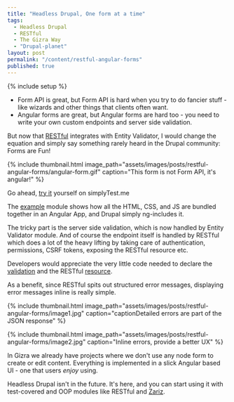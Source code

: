 ```yaml
---
title: "Headless Drupal, One form at a time"
tags: 
  - Headless Drupal
  - RESTful
  - The Gizra Way
  - "Drupal-planet"
layout: post
permalink: "/content/restful-angular-forms"
published: true
---
```


{% include setup %}

* Form API is great, but Form API is hard when you try to do fancier stuff - like wizards and other things that clients often want.
* Angular forms are great, but Angular forms are hard too - you need to write your own custom endpoints and server side validation.

But now that [RESTful](https://github.com/Gizra/restful) integrates with Entity Validator, I would change the equation and simply say something rarely heard in the Drupal community: Forms are Fun!

{% include thumbnail.html image_path="assets/images/posts/restful-angular-forms/angular-form.gif" caption="This form is not Form API, it's angular!" %}

Go ahead, [try it](https://github.com/Gizra/restful/blob/7.x-1.x/modules/restful_angular_example/README.md#test-on-simplytestme-recommended) yourself on simplyTest.me

<!-- more -->

The [example](https://github.com/Gizra/restful/tree/7.x-1.x/modules/restful_angular_example) module shows how all the HTML, CSS, and JS are bundled together in an Angular App, and Drupal simply ng-includes it.

The tricky part is the server side validation, which is now handled by Entity Validator module. And of course the endpoint itself is handled by RESTful which does a lot of the heavy lifting by taking care of authentication, permissions, CSRF tokens, exposing the RESTful resource etc.

Developers would appreciate the very little code needed to declare the [validation](https://github.com/Gizra/entity_validator/blob/7.x-1.x/modules/entity_validator_example/plugins/validator/node/article/EntityValidatorExampleArticleValidator.class.php) and the RESTful [resource](https://github.com/Gizra/restful/blob/7.x-1.x/modules/restful_example/plugins/restful/node/articles/1.5/RestfulExampleArticlesResource__1_5.class.php).

As a benefit, since RESTful spits out structured error messages, displaying error messages inline is really simple.

{% include thumbnail.html image_path="assets/images/posts/restful-angular-forms/image1.jpg" caption="captionDetailed errors are part of the JSON response" %}

{% include thumbnail.html image_path="assets/images/posts/restful-angular-forms/image2.jpg" caption="Inline errors, provide a better UX" %}

In Gizra we already have projects where we don't use any node form to create or edit content. Everything is implemented in a slick Angular based UI - one that users _enjoy_ using.

Headless Drupal isn't in the future. It's here, and you can start using it with test-covered and OOP modules like RESTful and [Zariz](https://github.com/Gizra/zariz).
